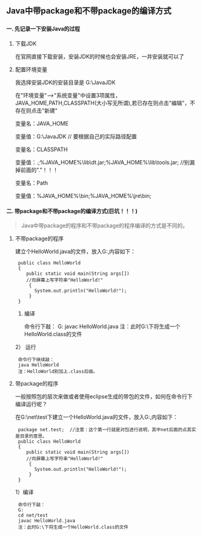 ## Java中带package和不带package的编译方式
###

#### 一. 先记录一下安装Java的过程

1. 下载JDK

	在官网直接下载安装，安装JDK的时候也会安装JRE，一并安装就可以了

2. 配置环境变量

	我选择安装JDK的安装目录是 G:\JavaJDK

	在"环境变量"——>"系统变量"中设置3项属性，JAVA_HOME,PATH,CLASSPATH(大小写无所谓),若已存在则点击"编辑"，不存在则点击"新建"

	变量名：JAVA_HOME

	变量值：G:\JavaJDK      // 要根据自己的实际路径配置

	变量名：CLASSPATH

	变量值：.;%JAVA_HOME%\lib\dt.jar;%JAVA_HOME%\lib\tools.jar;         //别漏掉前面的"."！！！

	变量名：Path

	变量值：%JAVA_HOME%\bin;%JAVA_HOME%\jre\bin;

#### 二. 带package和不带package的编译方式(巨坑！！！)

>Java中带package的程序和不带package的程序编译的方式是不同的。


1. 不带package的程序

	建立个HelloWorld.java的文件，放入G:\,内容如下：

		public class HelloWorld
		{
		   public static void main(String args[])
		   //向屏幕上写字符串"HelloWorld!"
		    {
		      System.out.println("HelloWorld!");
		    }
		}

	1) 编译

		命令行下敲：
		G:
		javac HelloWorld.java
		注：此时G:\下将生成一个HelloWorld.class的文件

	2） 运行

		命令行下继续敲：
		java HelloWorld
		注：HelloWorld别加上.class后缀。 

2. 带package的程序

	一般按照包的层次来做或者使用eclipse生成的带包的文件，如何在命令行下编译运行呢？

	在G:\net\test下建立一个HelloWorld.java的文件，放入G:\,内容如下：
		
		package net.test;  //注意：这个第一行就是对包进行说明，其中net后面的点其实是目录的意思。
		public class HelloWorld
		{
		   public static void main(String args[])
		   //向屏幕上写字符串"HelloWorld!"
		    {
		      System.out.println("HelloWorld!");
		    }
		}
				
	1）编译

		命令行下敲：
		G:
		cd net/test
		javac HelloWorld.java
		注：此时G:\下将生成一个HelloWorld.class的文件
